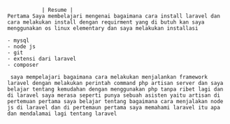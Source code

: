                | Resume |
    Pertama Saya membelajari mengenai bagaimana cara install laravel dan cara melakukan install dengan requirment yang di butuh kan saya menggunakan os linux elementary dan saya melakukan installasi

    - mysql
    - node js
    - git 
    - extensi dari laravel 
    - composer
    
     saya mempelajari bagaimana cara melakukan menjalankan framework laravel dengan melakukan perintah command php artisan server dan saya belajar tentang kemudahan dengan menggunakan php tanpa ribet lagi dan di laravel saya merasa seperti punya sebuah asisten yaitu artisan di pertemuan pertama saya belajar tentang bagaimana cara menjalakan node js di laravel dan di pertemaun pertama saya memahami laravel itu apa dan mendalamai lagi tentang laravel  
